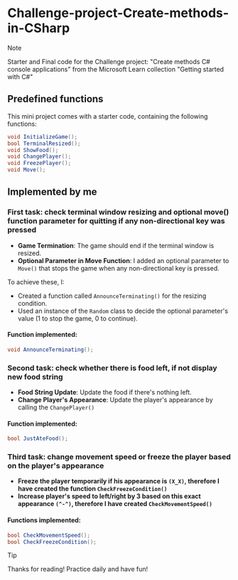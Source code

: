 # Challenge-project-Create-methods-in-CSharp

> [!NOTE]
> Starter and Final code for the Challenge project: "Create methods C# console applications" from the Microsoft Learn
> collection "Getting started with C#"

<!-- Implementation details -->

## Predefined functions

This mini project comes with a starter code, containing the following functions: 
```csharp
void InitializeGame();
bool TerminalResized();
void ShowFood();
void ChangePlayer();
void FreezePlayer();
void Move();
```

## Implemented by me

### First task: check terminal window resizing and optional move() function parameter for quitting if any non-directional key was pressed

- **Game Termination**: The game should end if the terminal window is resized.
- **Optional Parameter in Move Function**: I added an optional parameter to `Move()` that stops the game when any non-directional key is pressed.
  
To achieve these, I:
- Created a function called `AnnounceTerminating()` for the resizing condition.
- Used an instance of the `Random` class to decide the optional parameter's value (1 to stop the game, 0 to continue).

#### Function implemented: 
```csharp
void AnnounceTerminating();
```

### Second task: check whether there is food left, if not display new food string

- **Food String Update**: Update the food if there's nothing left.
- **Change Player's Appearance**: Update the player's appearance by calling the `ChangePlayer()`

#### Function implemented: 
```csharp
bool JustAteFood();
```

### Third task: change movement speed or freeze the player based on the player's appearance

- **Freeze the player temporarily if his appearance is `(X_X)`, therefore I have created the function `CheckFreezeCondition()`**
- **Increase player's speed to left/right by 3 based on this exact appearance `(^-^)`, therefore I have created 
`CheckMovementSpeed()`**
#### Functions implemented:
```csharp
bool CheckMovementSpeed();
bool CheckFreezeCondition();
```

> [!TIP]
> Thanks for reading! Practice daily and have fun!

